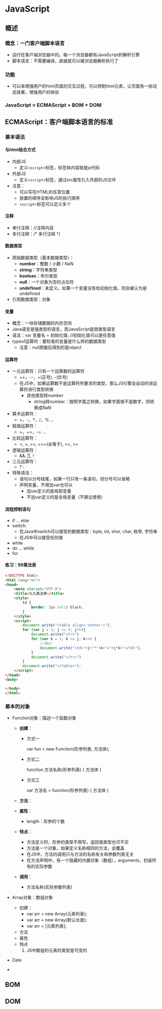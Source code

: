# JavaScript

## 概述

### 概念：一门客户端脚本语言

+ 运行在客户端浏览器中的。每一个浏览器都有JavaScript的解析引擎
+ 脚本语言：不需要编译，直接就可以被浏览器解析执行了

### 功能

+ 可以来增强用户的html页面的交互过程，可以控制html元素，让页面有一些动态效果，增强用户的体验

### JavaScript = ECMAScript + BOM + DOM

## ECMAScript：客户端脚本语言的标准

### 基本语法

#### 与html结合方式

+ 内部JS
  + 定义`<script>`标签，标签体内容就是js代码
+ 外部JS
  + 定义`<script>`标签，通过src属性引入外部的JS文件
+ 注意：
  + 可以写在HTML的任意位置
  + 放置的顺序会影响JS的执行顺序
  + `<script>`标签可以定义多个

#### 注释

+ 单行注释：//注释内容
+ 多行注释：/* 多行注释 */

#### 数据类型

+ 原始数据类型（基本数据类型）：
  + **number**：整数 / 小数 / NaN
  + **string**：字符串类型
  + **boolean**：布尔类型
  + **null**：一个对象为空的占位符
  + **undefined**：未定义。如果一个变量没有给初始化值，则会被认为是undefined
+ 引用数据类型：对象

#### 变量

+ 概念：一块存储数据的内存空间
+ Java语言是强类型的语言，而JavaScript是弱类型语言
+ 语法：var 变量名 =  初始化值;  //初始化值可以是任意值
+ typeof运算符：要检查的变量是什么样的数据类型
  + 注意：null原酸后得到的是object

#### 运算符

+ 一元运算符：只有一个运算数的运算符
  + ++，--，+(正号), -(负号)
  + 在JS中，如果运算数不是运算符所要求的类型，那么JS引擎会自动的讲运算符进行类型转换
    + 其他类型转number
      + string转number：按照字面之转换，如果字面值不是数字，则转换成NaN
+ 算术运算符：
  + +，-，*，/，% ...
+ 赋值运算符：
  + =，+=，-= ...
+ 比较运算符：
  + <, >, ==, ===(全等于), <=, >=
+ 逻辑运算符：
  + &&, ||, ! 
+ 三元运算符：
  + ?  : 
+ 特殊语法：
  + 语句以分号结尾，如果一行只有一条语句，则分号可以省略
  + 声明变量，不用加var也可以
    + 加var定义的是局部变量
    + 不加var定义的是全局变量（不建议使用）

#### 流程控制语句

+ if ... else
+ switch:
  + 在Java中switch可以接受的数据类型：byte, int, shor, char, 枚举, 字符串
  + 在JS中可以接受任何值
+ while
+ do ... while
+ for

#### 练习：99乘法表

```html
<!DOCTYPE html>
<html lang="en">
<head>
    <meta charset="UTF-8">
    <title>九九乘法表</title>
    <style>
        td {
            border: 3px solid black;
        }
    </style>
    <script>
        document.write("<table align='center'>");
        for (var j = 1; j <= 9; j++){
            document.write("<tr>")
            for (var k = 1; k <= j; k++) {
                //输出
                document.write("<td>"+j+"*"+k+"="+j*k+"</td>");
            }
            document.write("</tr>")
        }
        document.write("</table>");
    </script>
</head>
<body>

</body>
</html>
```

### 基本的对象

+ Function对象：描述一个函数对象

  + **创建**：

    + 方式一

      var fun = new Function(形参列表, 方法体);

    + 方式二

      function 方法名称(形参列表) { 方法体 }

    + 方式三

      var 方法名 = function(形参列表) { 方法体 }

  + **方法**：

  + **属性**：

    + length：形参的个数

  + **特点**： 

    + 方法定义时，形参的类型不用写，返回值类型也可不买
    + 方法是一个对象，如果定义名称相同的方法，会覆盖
    + 在JS中，方法的调用只与方法的名称有关和参数列表无关
    + 在方法声明中，有一个隐藏的内置对象（数组），arguments，封装所有的实际参数

  + **调用**：

    + 方法名称(实际参数列表)

+ Array对象：数组对象

  + 创建：
    + var arr = new Array(元素列表);
    + var arr = new Array(默认长度);
    + var arr = [元素列表];
  + 方法
  + 属性
  + 特点
    1. JS中数组的元素的类型是可变的

+ Date

+ 

## BOM

## DOM

